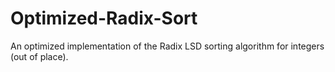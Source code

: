 # Optimized-Radix-Sort
An optimized implementation of the Radix LSD sorting algorithm for integers (out of place).
